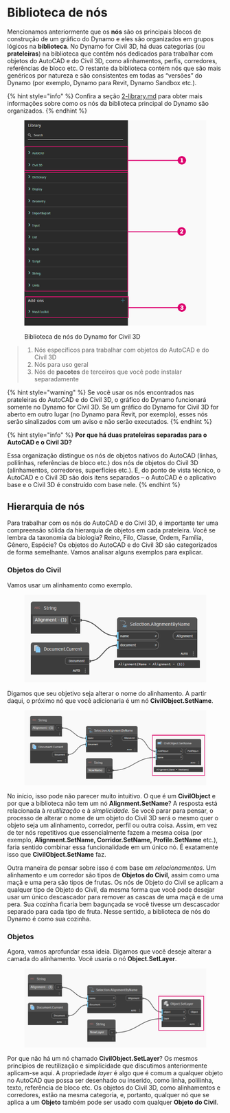 # Biblioteca de nós

Mencionamos anteriormente que os **nós** são os principais blocos de construção de um gráfico do Dynamo e eles são organizados em grupos lógicos na **biblioteca**. No Dynamo for Civil 3D, há duas categorias (ou **prateleiras**) na biblioteca que contêm nós dedicados para trabalhar com objetos do AutoCAD e do Civil 3D, como alinhamentos, perfis, corredores, referências de bloco etc. O restante da biblioteca contém nós que são mais genéricos por natureza e são consistentes em todas as “versões” do Dynamo (por exemplo, Dynamo para Revit, Dynamo Sandbox etc.).

{% hint style="info" %}
 Confira a seção [2-library.md](../3\_user\_interface/2-library.md "mention") para obter mais informações sobre como os nós da biblioteca principal do Dynamo são organizados. 
{% endhint %}

<figure><img src="../.gitbook/assets/c3d-node-library.png" alt="" width="563"><figcaption><p>Biblioteca de nós do Dynamo for Civil 3D</p></figcaption></figure>

> 1. Nós específicos para trabalhar com objetos do AutoCAD e do Civil 3D
> 2. Nós para uso geral
> 3. Nós de **pacotes** de terceiros que você pode instalar separadamente

{% hint style="warning" %}
 Se você usar os nós encontrados nas prateleiras do AutoCAD e do Civil 3D, o gráfico do Dynamo funcionará somente no Dynamo for Civil 3D. Se um gráfico do Dynamo for Civil 3D for aberto em outro lugar (no Dynamo para Revit, por exemplo), esses nós serão sinalizados com um aviso e não serão executados. 
{% endhint %}

{% hint style="info" %}
 **Por que há duas prateleiras separadas para o AutoCAD e o Civil 3D?**

Essa organização distingue os nós de objetos nativos do AutoCAD (linhas, polilinhas, referências de bloco etc.) dos nós de objetos do Civil 3D (alinhamentos, corredores, superfícies etc.). E, do ponto de vista técnico, o AutoCAD e o Civil 3D são dois itens separados – o AutoCAD é o aplicativo base e o Civil 3D é construído com base nele. 
{% endhint %}

## Hierarquia de nós

Para trabalhar com os nós do AutoCAD e do Civil 3D, é importante ter uma compreensão sólida da hierarquia de objetos em cada prateleira. Você se lembra da taxonomia da biologia? Reino, Filo, Classe, Ordem, Família, Gênero, Espécie? Os objetos do AutoCAD e do Civil 3D são categorizados de forma semelhante. Vamos analisar alguns exemplos para explicar.

### Objetos do Civil

Vamos usar um alinhamento como exemplo.

<figure><img src="../.gitbook/assets/c3d-node-library-alignment.png" alt=""><figcaption></figcaption></figure>

Digamos que seu objetivo seja alterar o nome do alinhamento. A partir daqui, o próximo nó que você adicionaria é um nó **CivilObject.SetName**.

<figure><img src="../.gitbook/assets/c3d-node-library-alignment-set-name (1).png" alt=""><figcaption></figcaption></figure>

No início, isso pode não parecer muito intuitivo. O que é um **CivilObject** e por que a biblioteca não tem um nó **Alignment.SetName**? A resposta está relacionada à _reutilização_ e à _simplicidade._ Se você parar para pensar, o processo de alterar o nome de um objeto do Civil 3D será o mesmo quer o objeto seja um alinhamento, corredor, perfil ou outra coisa. Assim, em vez de ter nós repetitivos que essencialmente fazem a mesma coisa (por exemplo, **Alignment.SetName, Corridor.SetName, Profile.SetName** etc.), faria sentido combinar essa funcionalidade em um único nó. É exatamente isso que **CivilObject.SetName** faz.

Outra maneira de pensar sobre isso é com base em _relacionamentos_. Um alinhamento e um corredor são tipos de **Objetos do Civil**, assim como uma maçã e uma pera são tipos de frutas. Os nós de Objeto do Civil se aplicam a qualquer tipo de Objeto do Civil, da mesma forma que você pode desejar usar um único descascador para remover as cascas de uma maçã e de uma pera. Sua cozinha ficaria bem bagunçada se você tivesse um descascador separado para cada tipo de fruta. Nesse sentido, a biblioteca de nós do Dynamo é como sua cozinha.

### Objetos

Agora, vamos aprofundar essa ideia. Digamos que você deseje alterar a camada do alinhamento. Você usaria o nó **Object.SetLayer**.

<figure><img src="../.gitbook/assets/c3d-node-library-alignment-set-layer.png" alt=""><figcaption></figcaption></figure>

Por que não há um nó chamado **CivilObject.SetLayer**? Os mesmos princípios de reutilização e simplicidade que discutimos anteriormente aplicam-se aqui. A propriedade _layer_ é algo que é comum a qualquer objeto no AutoCAD que possa ser desenhado ou inserido, como linha, polilinha, texto, referência de bloco etc. Os objetos do Civil 3D, como alinhamentos e corredores, estão na mesma categoria, e, portanto, qualquer nó que se aplica a um **Objeto** também pode ser usado com qualquer **Objeto do Civil**.

